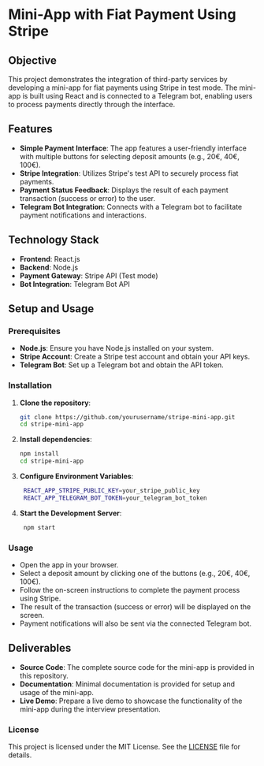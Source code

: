 # Mini-App with Fiat Payment Using Stripe

## Objective

This project demonstrates the integration of third-party services by developing a mini-app for fiat payments using Stripe in test mode. The mini-app is built using React and is connected to a Telegram bot, enabling users to process payments directly through the interface.

## Features

- **Simple Payment Interface**: The app features a user-friendly interface with multiple buttons for selecting deposit amounts (e.g., 20€, 40€, 100€).
- **Stripe Integration**: Utilizes Stripe's test API to securely process fiat payments.
- **Payment Status Feedback**: Displays the result of each payment transaction (success or error) to the user.
- **Telegram Bot Integration**: Connects with a Telegram bot to facilitate payment notifications and interactions.

## Technology Stack

- **Frontend**: React.js
- **Backend**: Node.js
- **Payment Gateway**: Stripe API (Test mode)
- **Bot Integration**: Telegram Bot API

## Setup and Usage

### Prerequisites

- **Node.js**: Ensure you have Node.js installed on your system.
- **Stripe Account**: Create a Stripe test account and obtain your API keys.
- **Telegram Bot**: Set up a Telegram bot and obtain the API token.

### Installation

1. **Clone the repository**:
   ```bash
   git clone https://github.com/yourusername/stripe-mini-app.git
   cd stripe-mini-app
   ```
2. **Install dependencies**:
   ```bash
   npm install
   cd stripe-mini-app
   ```
3. **Configure Environment Variables**:
   ```bash
    REACT_APP_STRIPE_PUBLIC_KEY=your_stripe_public_key
    REACT_APP_TELEGRAM_BOT_TOKEN=your_telegram_bot_token
   ```
4. **Start the Development Server**:
   ```bash
    npm start
     ```
### Usage

- Open the app in your browser.
- Select a deposit amount by clicking one of the buttons (e.g., 20€, 40€, 100€).
- Follow the on-screen instructions to complete the payment process using Stripe.
- The result of the transaction (success or error) will be displayed on the screen.
- Payment notifications will also be sent via the connected Telegram bot.

## Deliverables

- **Source Code**: The complete source code for the mini-app is provided in this repository.
- **Documentation**: Minimal documentation is provided for setup and usage of the mini-app.
- **Live Demo**: Prepare a live demo to showcase the functionality of the mini-app during the interview presentation.

### License

This project is licensed under the MIT License. See the [LICENSE](LICENSE) file for details.